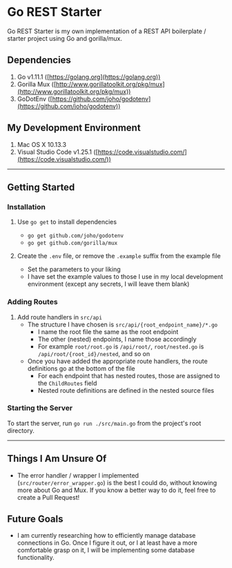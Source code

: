 # Go REST Starter

Go REST Starter is my own implementation of a REST API boilerplate / starter project using Go and gorilla/mux.

## Dependencies

1. Go v1.11.1 ([https://golang.org](https://golang.org))
2. Gorilla Mux ([http://www.gorillatoolkit.org/pkg/mux](http://www.gorillatoolkit.org/pkg/mux))
3. GoDotEnv ([https://github.com/joho/godotenv](https://github.com/joho/godotenv))

## My Development Environment

1. Mac OS X 10.13.3
2. Visual Studio Code v1.25.1 ([https://code.visualstudio.com/](https://code.visualstudio.com/))

---

## Getting Started

### Installation

1. Use `go get` to install dependencies
	- `go get github.com/joho/godotenv`
	- `go get github.com/gorilla/mux`

2. Create the `.env` file, or remove the `.example` suffix from the example file
	- Set the parameters to your liking
	- I have set the example values to those I use in my local development environment (except any secrets, I will leave them blank)

### Adding Routes

1. Add route handlers in `src/api`
	- The structure I have chosen is `src/api/{root_endpoint_name}/*.go`
		- I name the root file the same as the root endpoint
		- The other (nested) endpoints, I name those accordingly
		- For example `root/root.go` is `/api/root/`, `root/nested.go` is `/api/root/{root_id}/nested`, and so on
	- Once you have added the appropriate route handlers, the route definitions go at the bottom of the file
		- For each endpoint that has nested routes, those are assigned to the `ChildRoutes` field
		- Nested route definitions are defined in the nested source files

### Starting the Server

To start the server, run `go run ./src/main.go` from the project's root directory.

---

## Things I Am Unsure Of

* The error handler / wrapper I implemented (`src/router/error_wrapper.go`) is the best I could do, without knowing more about Go and Mux. If you know a better way to do it, feel free to create a Pull Request!

## Future Goals

* I am currently researching how to efficiently manage database connections in Go. Once I figure it out, or I at least have a more comfortable grasp on it, I will be implementing some database functionality.